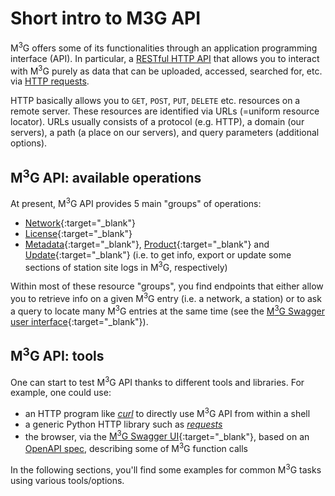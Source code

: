 # Short intro to M3G API

M<sup>3</sup>G offers some of its functionalities through an application programming interface (API). In particular, a [RESTful HTTP API](https://en.wikipedia.org/wiki/Representational_state_transfer) that allows you to interact with M<sup>3</sup>G purely as data that can be uploaded, accessed, searched for, etc. via [HTTP requests](https://en.wikipedia.org/wiki/Hypertext_Transfer_Protocol).

HTTP basically allows you to `GET`, `POST`, `PUT`, `DELETE` etc. resources on a remote server. These resources are identified via URLs (=uniform resource locator). URLs usually consists of a protocol (e.g. HTTP), a domain (our servers), a path (a place on our servers), and query parameters (additional options).
## M<sup>3</sup>G API: available operations
At present, M<sup>3</sup>G API provides 5 main "groups" of operations:

 - [Network](https://gnss-metadata.eu/__test/site/api-docs#/Network){:target="_blank"}
 - [License](https://gnss-metadata.eu/__test/site/api-docs#/License){:target="_blank"}
 - [Metadata](https://gnss-metadata.eu/__test/site/api-docs#/Metadata){:target="_blank"}, [Product](https://gnss-metadata.eu/__test/site/api-docs#/Product){:target="_blank"} and [Update](https://gnss-metadata.eu/__test/site/api-docs#/Update){:target="_blank"} (i.e. to get info, export or update some sections of station site logs in M<sup>3</sup>G, respectively)

Within most of these resource "groups", you find endpoints that either allow you to retrieve info on a given M<sup>3</sup>G entry (i.e. a network, a station) or to ask a query to locate many M<sup>3</sup>G entries at the same time (see the [M<sup>3</sup>G Swagger user interface](https://gnss-metadata.eu/__test/site/api-docs){:target="_blank"}).
## M<sup>3</sup>G API: tools
One can start to test M<sup>3</sup>G API thanks to different tools and libraries. For example, one could use:

- an HTTP program like [*curl*](https://curl.haxx.se/) to directly use M<sup>3</sup>G API from within a shell
- a generic Python HTTP library such as [*requests*](https://requests.readthedocs.io/en/master/)
- the browser, via the [M<sup>3</sup>G Swagger UI](https://gnss-metadata.eu/__test/site/api-docs){:target="_blank"}, based on an [OpenAPI spec](https://swagger.io/specification/), describing some of M<sup>3</sup>G function calls

In the following sections, you'll find some examples for common M<sup>3</sup>G tasks using various tools/options.
